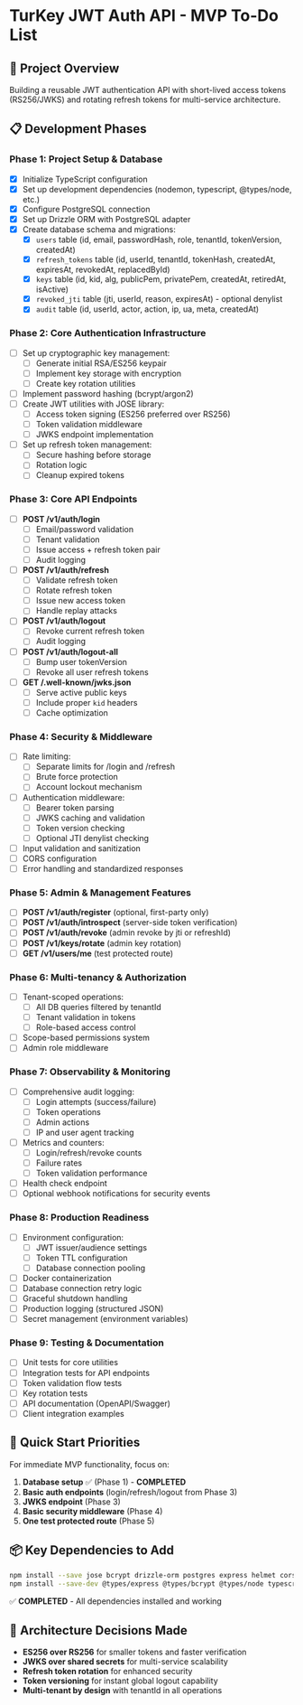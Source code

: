 # TurKey JWT Auth API - MVP To-Do List

## 🎯 Project Overview
Building a reusable JWT authentication API with short-lived access tokens (RS256/JWKS) and rotating refresh tokens for multi-service architecture.

## 📋 Development Phases

### Phase 1: Project Setup & Database
- [x] Initialize TypeScript configuration
- [x] Set up development dependencies (nodemon, typescript, @types/node, etc.)
- [x] Configure PostgreSQL connection
- [x] Set up Drizzle ORM with PostgreSQL adapter
- [x] Create database schema and migrations:
  - [x] `users` table (id, email, passwordHash, role, tenantId, tokenVersion, createdAt)
  - [x] `refresh_tokens` table (id, userId, tenantId, tokenHash, createdAt, expiresAt, revokedAt, replacedById)
  - [x] `keys` table (id, kid, alg, publicPem, privatePem, createdAt, retiredAt, isActive)
  - [x] `revoked_jti` table (jti, userId, reason, expiresAt) - optional denylist
  - [x] `audit` table (id, userId, actor, action, ip, ua, meta, createdAt)

### Phase 2: Core Authentication Infrastructure
- [ ] Set up cryptographic key management:
  - [ ] Generate initial RSA/ES256 keypair
  - [ ] Implement key storage with encryption
  - [ ] Create key rotation utilities
- [ ] Implement password hashing (bcrypt/argon2)
- [ ] Create JWT utilities with JOSE library:
  - [ ] Access token signing (ES256 preferred over RS256)
  - [ ] Token validation middleware
  - [ ] JWKS endpoint implementation
- [ ] Set up refresh token management:
  - [ ] Secure hashing before storage
  - [ ] Rotation logic
  - [ ] Cleanup expired tokens

### Phase 3: Core API Endpoints
- [ ] **POST /v1/auth/login**
  - [ ] Email/password validation
  - [ ] Tenant validation
  - [ ] Issue access + refresh token pair
  - [ ] Audit logging
- [ ] **POST /v1/auth/refresh**
  - [ ] Validate refresh token
  - [ ] Rotate refresh token
  - [ ] Issue new access token
  - [ ] Handle replay attacks
- [ ] **POST /v1/auth/logout**
  - [ ] Revoke current refresh token
  - [ ] Audit logging
- [ ] **POST /v1/auth/logout-all**
  - [ ] Bump user tokenVersion
  - [ ] Revoke all user refresh tokens
- [ ] **GET /.well-known/jwks.json**
  - [ ] Serve active public keys
  - [ ] Include proper `kid` headers
  - [ ] Cache optimization

### Phase 4: Security & Middleware
- [ ] Rate limiting:
  - [ ] Separate limits for /login and /refresh
  - [ ] Brute force protection
  - [ ] Account lockout mechanism
- [ ] Authentication middleware:
  - [ ] Bearer token parsing
  - [ ] JWKS caching and validation
  - [ ] Token version checking
  - [ ] Optional JTI denylist checking
- [ ] Input validation and sanitization
- [ ] CORS configuration
- [ ] Error handling and standardized responses

### Phase 5: Admin & Management Features
- [ ] **POST /v1/auth/register** (optional, first-party only)
- [ ] **POST /v1/auth/introspect** (server-side token verification)
- [ ] **POST /v1/auth/revoke** (admin revoke by jti or refreshId)
- [ ] **POST /v1/keys/rotate** (admin key rotation)
- [ ] **GET /v1/users/me** (test protected route)

### Phase 6: Multi-tenancy & Authorization
- [ ] Tenant-scoped operations:
  - [ ] All DB queries filtered by tenantId
  - [ ] Tenant validation in tokens
  - [ ] Role-based access control
- [ ] Scope-based permissions system
- [ ] Admin role middleware

### Phase 7: Observability & Monitoring
- [ ] Comprehensive audit logging:
  - [ ] Login attempts (success/failure)
  - [ ] Token operations
  - [ ] Admin actions
  - [ ] IP and user agent tracking
- [ ] Metrics and counters:
  - [ ] Login/refresh/revoke counts
  - [ ] Failure rates
  - [ ] Token validation performance
- [ ] Health check endpoint
- [ ] Optional webhook notifications for security events

### Phase 8: Production Readiness
- [ ] Environment configuration:
  - [ ] JWT issuer/audience settings
  - [ ] Token TTL configuration
  - [ ] Database connection pooling
- [ ] Docker containerization
- [ ] Database connection retry logic
- [ ] Graceful shutdown handling
- [ ] Production logging (structured JSON)
- [ ] Secret management (environment variables)

### Phase 9: Testing & Documentation
- [ ] Unit tests for core utilities
- [ ] Integration tests for API endpoints
- [ ] Token validation flow tests
- [ ] Key rotation tests
- [ ] API documentation (OpenAPI/Swagger)
- [ ] Client integration examples

## 🚀 Quick Start Priorities

For immediate MVP functionality, focus on:
1. **Database setup** ✅ (Phase 1) - **COMPLETED**
2. **Basic auth endpoints** (login/refresh/logout from Phase 3)
3. **JWKS endpoint** (Phase 3)
4. **Basic security middleware** (Phase 4)
5. **One test protected route** (Phase 5)

## 📦 Key Dependencies to Add

```bash
npm install --save jose bcrypt drizzle-orm postgres express helmet cors express-rate-limit
npm install --save-dev @types/express @types/bcrypt @types/node typescript nodemon drizzle-kit
```
✅ **COMPLETED** - All dependencies installed and working

## 🔑 Architecture Decisions Made
- **ES256 over RS256** for smaller tokens and faster verification
- **JWKS over shared secrets** for multi-service scalability
- **Refresh token rotation** for enhanced security
- **Token versioning** for instant global logout capability
- **Multi-tenant by design** with tenantId in all operations